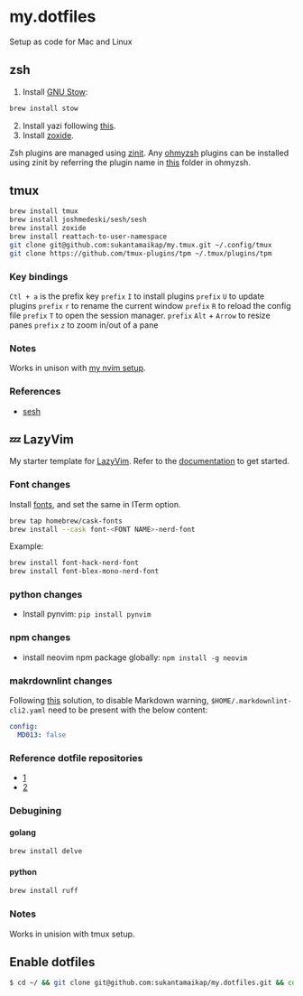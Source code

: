 # my.dotfiles

Setup as code for Mac and Linux

## zsh

1. Install [GNU Stow](https://www.gnu.org/software/stow/manual/stow.html):

```sh
brew install stow
```

2. Install yazi following [this](https://yazi-rs.github.io/docs/installation/).
3. Install [zoxide](https://github.com/ajeetdsouza/zoxide).

Zsh plugins are managed using [zinit](https://github.com/zdharma-continuum/zinit). Any [ohmyzsh](https://github.com/ohmyzsh/ohmyzsh) plugins can be installed using zinit by referring the plugin name in [this](https://github.com/ohmyzsh/ohmyzsh/tree/master/plugins) folder in ohmyzsh.

## tmux

```zsh
brew install tmux
brew install joshmedeski/sesh/sesh
brew install zoxide
brew install reattach-to-user-namespace
git clone git@github.com:sukantamaikap/my.tmux.git ~/.config/tmux
git clone https://github.com/tmux-plugins/tpm ~/.tmux/plugins/tpm
```

### Key bindings

`Ctl + a` is the prefix key
`prefix` `I` to install plugins
`prefix` `U` to update plugins
`prefix` `r` to rename the current window
`prefix` `R` to reload the config file
`prefix` `T` to open the session manager.
`prefix` `Alt` + `Arrow` to resize panes
`prefix` `z` to zoom in/out of a pane

### Notes

Works in unison with [my nvim setup](https://github.com/sukantamaikap/my.lazyvim).

### References

- [sesh](https://github.com/joshmedeski/sesh)


## 💤 LazyVim

My starter template for [LazyVim](https://github.com/LazyVim/LazyVim). Refer to the [documentation](https://lazyvim.github.io/installation) to get started.

### Font changes

Install [fonts](https://www.nerdfonts.com/#home), and set the same in ITerm option.

```zsh
brew tap homebrew/cask-fonts
brew install --cask font-<FONT NAME>-nerd-font
```

Example:

```zsh
brew install font-hack-nerd-font
brew install font-blex-mono-nerd-font
```

### python changes

- Install pynvim: `pip install pynvim`

### npm changes

- install neovim npm package globally: `npm install -g neovim`

### makrdownlint changes

Following [this](https://github.com/LazyVim/LazyVim/discussions/4094) solution, to disable Markdown warning, `$HOME/.markdownlint-cli2.yaml` need to be present with the below content:

```yaml
config:
  MD013: false
```

### Reference dotfile repositories

- [1](https://github.com/omerxx/dotfiles)
- [2](https://github.com/typecraft-dev/dotfiles)

### Debugining

#### golang

```zsh
brew install delve
```

#### python

```zsh
brew install ruff
```

### Notes

Works in unision with tmux setup.

## Enable dotfiles

```sh
$ cd ~/ && git clone git@github.com:sukantamaikap/my.dotfiles.git && cd my.dotfiles && stow .
```
